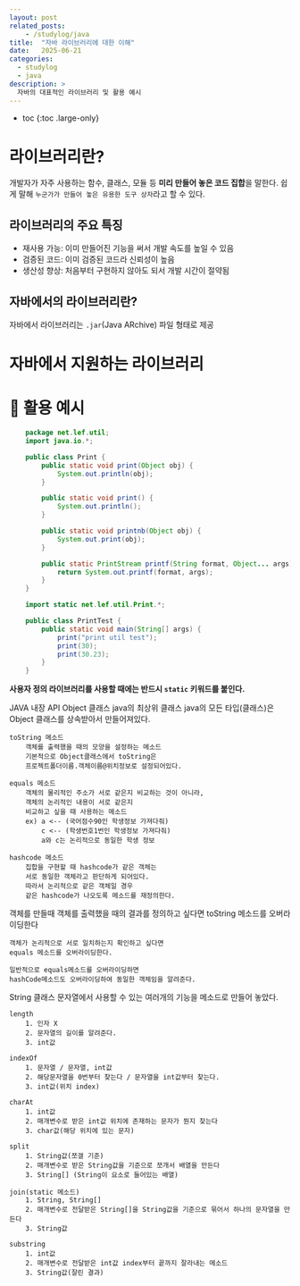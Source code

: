 ```yaml
---
layout: post
related_posts:
    - /studylog/java
title:  "자바 라이브러리에 대한 이해"
date:   2025-06-21
categories:
  - studylog
  - java
description: >
  자바의 대표적인 라이브러리 및 활용 예시
---
```

* toc
{:toc .large-only}

# 라이브러리란?
개발자가 자주 사용하는 함수, 클래스, 모듈 등 **미리 만들어 놓은 코드 집합**을 말한다. 쉽게 말해 `누군가가 만들어 놓은 유용한 도구 상자`라고 할 수 있다.

## 라이브러리의 주요 특징
* 재사용 가능: 이미 만들어진 기능을 써서 개발 속도를 높일 수 있음
* 검증된 코드: 이미 검증된 코드라 신뢰성이 높음
* 생산성 향상: 처음부터 구현하지 않아도 되서 개발 시간이 절약됨

## 자바에서의 라이브러리란?
자바에서 라이브러리는 `.jar`(Java ARchive) 파일 형태로 제공

# 자바에서 지원하는 라이브러리


# 🔖 활용 예시
```java
    package net.lef.util;
    import java.io.*;

    public class Print {
        public static void print(Object obj) {
            System.out.println(obj);
        }

        public static void print() {
            System.out.println();
        }

        public static void printnb(Object obj) {
            System.out.print(obj);
        }

        public static PrintStream printf(String format, Object... args) {
            return System.out.printf(format, args);
        }
    }
```

```java
    import static net.lef.util.Print.*;

    public class PrintTest {
        public static void main(String[] args) {
            print("print util test");
            print(30);
            print(30.23);
        }
    }
```
**사용자 정의 라이브러리를 사용할 때에는 반드시 `static` 키워드를 붙인다.**

JAVA 내장 API
Object 클래스
	java의 최상위 클래스
	java의 모든 타입(클래스)은 Object 클래스를 상속받아서 만들어져있다.

	toString 메소드
		객체를 출력했을 때의 모양을 설정하는 메소드
		기본적으로 Object클래스에서 toString은
		프로젝트폴더이름.객체이름@위치정보로 설정되어있다.

	equals 메소드
		객체의 물리적인 주소가 서로 같은지 비교하는 것이 아니라,
		객체의 논리적인 내용이 서로 같은지
		비교하고 싶을 때 사용하는 메소드
		ex) a <-- (국어점수90인 학생정보 가져다줘)
		    c <-- (학생번호1번인 학생정보 가져다줘)
		    a와 c는 논리적으로 동일한 학생 정보

	hashcode 메소드
		집합을 구현할 때 hashcode가 같은 객체는
		서로 동일한 객체라고 판단하게 되어있다.
		따라서 논리적으로 같은 객체일 경우
		같은 hashcode가 나오도록 메소드를 재정의한다.

객체를 만들때
	객체를 출력했을 때의 결과를 정의하고 싶다면
	toString 메소드를 오버라이딩한다

	객체가 논리적으로 서로 일치하는지 확인하고 싶다면
	equals 메소드를 오버라이딩한다.

	일반적으로 equals메소드를 오버라이딩하면
	hashCode메소드도 오버라이딩하여 동일한 객체임을 알려준다.

String 클래스
	문자열에서 사용할 수 있는 여러개의 기능을 메소드로 만들어 놓았다.

	length
		1. 인자 X
		2. 문자열의 길이를 알려준다.
		3. int값
	
	indexOf
		1. 문자열 / 문자열, int값
		2. 해당문자열을 0번부터 찾는다 / 문자열을 int값부터 찾는다.
		3. int값(위치 index)
	
	charAt
		1. int값
		2. 매개변수로 받은 int값 위치에 존재하는 문자가 뭔지 찾는다
		3. char값(해당 위치에 있는 문자)

	split
		1. String값(쪼갤 기준)
		2. 매개변수로 받은 String값을 기준으로 쪼개서 배열을 만든다
		3. String[] (String이 요소로 들어있는 배열)

	join(static 메소드)
		1. String, String[]
		2. 매개변수로 전달받은 String[]을 String값을 기준으로 묶어서 하나의 문자열을 만든다
		3. String값

	substring
		1. int값
		2. 매개변수로 전달받은 int값 index부터 끝까지 잘라내는 메소드
		3. String값(잘린 결과)
